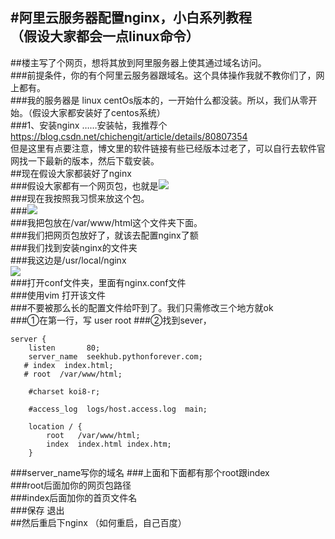 #阿里云服务器配置nginx，小白系列教程  
**（假设大家都会一点linux命令）**
---
##楼主写了个网页，想将其放到阿里服务器上使其通过域名访问。  
###前提条件，你的有个阿里云服务器跟域名。这个具体操作我就不教你们了，网上都有。  
###我的服务器是 linux centOs版本的，一开始什么都没装。所以，我们从零开始。（假设大家都安装好了centos系统）  
###1、安装nginx
……安装帖，我推荐个  
https://blog.csdn.net/chichengit/article/details/80807354  
但是这里有点要注意，博文里的软件链接有些已经版本过老了，可以自行去软件官网找一下最新的版本，然后下载安装。  
##现在假设大家都装好了nginx  
###假设大家都有一个网页包，也就是![](https://raw.githubusercontent.com/xunyegege/picgo_repo/master/G%3A%5Cgithub%5Cpicgo_repo20180728164343.png)  
###现在我按照我习惯来放这个包。  
###![](https://ws1.sinaimg.cn/mw690/8937c74fgy1ftpo6q1punj205n04rmx0.jpg)  
###我把包放在/var/www/html这个文件夹下面。  
###我们把网页包放好了，就该去配置nginx了额  
###我们找到安装nginx的文件夹  
###我这边是/usr/local/nginx  
![](https://ws1.sinaimg.cn/mw690/8937c74fgy1ftpoaj1mgdj2058074jr9.jpg)  
###打开conf文件夹，里面有nginx.conf文件  
###使用vim 打开该文件  
###不要被那么长的配置文件给吓到了。我们只需修改三个地方就ok  
###①在第一行，写  user  root
###②找到sever，  


	server {
        listen       80;
        server_name  seekhub.pythonforever.com;
       # index  index.html;
       # root  /var/www/html;
          
        #charset koi8-r;

        #access_log  logs/host.access.log  main;

        location / {
            root   /var/www/html;
            index  index.html index.htm;
        }
###server_name写你的域名
###上面和下面都有那个root跟index  
###root后面加你的网页包路径  
###index后面加你的首页文件名  
###保存  退出  
##然后重启下nginx  （如何重启，自己百度）